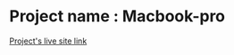 # Project name : Macbook-pro
[Project's live site link](https://compassionate-raman-03b23d.netlify.app/)
